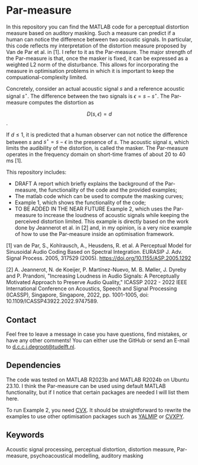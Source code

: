 # Par-measure
In this repository you can find the MATLAB code for a perceptual distortion measure based on auditory masking. Such a measure can predict if a human can notice the difference between two acoustic signals. 
In particular, this code reflects my interpretation of the distortion measure proposed by Van de Par et al. in [1]. I refer to it as the Par-measure. The major strength of the Par-measure is that, once the masker is fixed, it can be expressed as a weighted L2 norm of the disturbance. This allows for incorporating the measure in optimisation problems in which it is important to keep the compuational-complexity limited.

Concretely, consider an actual acoustic signal $s$ and a reference acoustic signal $s^\star$. The difference between the two signals is $\epsilon=s-s^\star$. The Par-measure computes the distortion as

$$ D(s, \epsilon) = d $$.

If $d \leq 1$, it is predicted that a human observer can not notice the difference between $s$ and $s^\star=s-\epsilon$ in the presence of $s$. The acoustic signal $s$, which limits the audibility of the distortion, is called the masker. The Par-measure operates in the frequency domain on short-time frames of about 20 to 40 ms [1].

This repository includes:
- DRAFT A report which briefly explains the background of the Par-measure, the functionality of the code and the provided examples;
- The matlab code which can be used to compute the masking curves;
- Example 1, which shows the functionality of the code;
- TO BE ADDED IN THE NEAR FUTURE Example 2, which uses the Par-measure to increase the loudness of acoustic signals while keeping the perceived distortion limited. This example is directly based on the work done by Jeannerot et al. in [2] and, in my opinion, is a very nice example of how to use the Par-measure inside an optimisation framework.

[1] van de Par, S., Kohlrausch, A., Heusdens, R. et al. A Perceptual Model for Sinusoidal Audio Coding Based on Spectral Integration. EURASIP J. Adv. Signal Process. 2005, 317529 (2005). https://doi.org/10.1155/ASP.2005.1292

[2] A. Jeannerot, N. de Koeijer, P. Martínez-Nuevo, M. B. Møller, J. Dyreby and P. Prandoni, "Increasing Loudness in Audio Signals: A Perceptually Motivated Approach to Preserve Audio Quality," ICASSP 2022 - 2022 IEEE International Conference on Acoustics, Speech and Signal Processing (ICASSP), Singapore, Singapore, 2022, pp. 1001-1005, doi: 10.1109/ICASSP43922.2022.9747589. 

## Contact
Feel free to leave a message in case you have questions, find mistakes, or have any other comments! You can either use the GitHub or send an E-mail to d.c.c.j.degroot@tudelft.nl. 

## Dependencies
The code was tested on MATLAB R2023b and MATLAB R2024b on Ubuntu 23.10. I think the Par-measure can be used using default MATLAB functionality, but if I notice that certain packages are needed I will list them here. 

To run Example 2, you need [CVX](https://cvxr.com/cvx/). It should be straightforward to rewrite the examples to use other optimisation packages such as [YALMIP](https://yalmip.github.io/) or [CVXPY](https://www.cvxpy.org/).

## Keywords
Acoustic signal processing, perceptual distortion, distortion measure, Par-measure, psychoacoustical modelling, auditory masking


